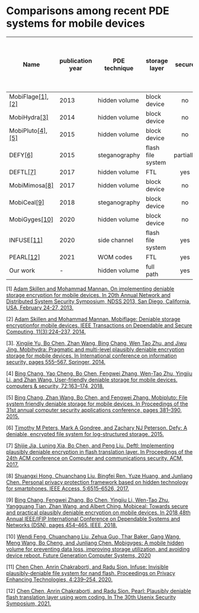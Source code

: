 # Comparisons among recent PDE systems for mobile devices
| Name  | publication year| PDE technique | storage layer | secure | Compatiable with the architecture of mainstream mobile devices | scalable | user-oriented |
| ------------- | ------------- | ------------- | ------------- | :---: | :---: | :---: | :---: |
| MobiFlage[[1]](#mobiflage1), [[2]](#mobiflage2)  | 2013  | hidden volume | block device | no | yes | yes | yes |
| MobiHydra[[3]](#mobihydra)  | 2014  | hidden volume | block device | no | yes | yes | yes |
| MobiPluto[[4]](#mobipluto1), [[5]](#mobipluto2)  | 2015  | hidden volume | block device | no | yes | yes | yes |
| DEFY[[6]](#defy)  | 2015  | steganography | flash file system | partially | no | yes | yes |
| DEFTL[[7]](#deftl)  | 2017  | hidden volume | FTL | yes | yes | no | no |
| MobiMimosa[[8]](#mobimimosa)  | 2017  | hidden volume | block device | no | yes | yes | yes |
| MobiCeal[[9]](#mobiceal)  | 2018  | steganography | block device | no | yes | yes | yes |
| MobiGyges[[10]](#mobigyges)  | 2020  | hidden volume | block device | no | yes | yes | yes |
| INFUSE[[11]](#infuse)  | 2020  | side channel | flash file system | yes | no | no | yes |
| PEARL[[12]](#pearl)  | 2021  | WOM codes | FTL | yes | yes | no | no |
| Our work  | -  | hidden volume | full path | yes | yes | yes | yes |

<span id="mobiflage1">[1] [Adam Skillen and Mohammad Mannan. On implementing deniable storage encryption for mobile devices. In 20th Annual Network and Distributed System Security Symposium, NDSS 2013, San Diego, California, USA, February 24-27, 2013.](https://www.ndss-symposium.org/wp-content/uploads/2017/09/06_3_0.pdf)</span>

<span id="mobiflage2">[2] [Adam Skillen and Mohammad Mannan. Mobiflage: Deniable storage encryptionfor mobile devices. IEEE Transactions on Dependable and Secure Computing, 11(3):224–237, 2014.](https://www.ccsl.carleton.ca/~askillen/publications/mobiflage-tdsc.pdf)</span>

<span id="mobihydra">[3]. [Xingjie Yu, Bo Chen, Zhan Wang, Bing Chang, Wen Tao Zhu, and Jiwu Jing. Mobihydra: Pragmatic and multi-level plausibly deniable encryption storage for mobile devices. In International conference on information security, pages 555–567. Springer, 2014.](https://link.springer.com/chapter/10.1007/978-3-319-13257-0_36)</span>

<span id="mobipluto1">[4] [Bing Chang, Yao Cheng, Bo Chen, Fengwei Zhang, Wen-Tao Zhu, Yingjiu Li, and Zhan Wang. User-friendly deniable storage for mobile devices. computers & security, 72:163–174, 2018.](https://www.sciencedirect.com/science/article/pii/S0167404817301943)</span>

<span id="mobipluto2">[5] [Bing Chang, Zhan Wang, Bo Chen, and Fengwei Zhang. Mobipluto: File system friendly deniable storage for mobile devices. In Proceedings of the 31st annual computer security applications conference, pages 381–390, 2015.](https://dl.acm.org/doi/10.1145/2818000.2818046)</span>

<span id="defy">[6] [Timothy M Peters, Mark A Gondree, and Zachary NJ Peterson. Defy: A deniable, encrypted file system for log-structured storage. 2015.](https://www.ndss-symposium.org/wp-content/uploads/2017/09/04_5_1.pdf)</span>

<span id="deftl">[7] [Shijie Jia, Luning Xia, Bo Chen, and Peng Liu. Deftl: Implementing plausibly deniable encryption in flash translation layer. In Proceedings of the 24th ACM conference on Computer and communications security. ACM, 2017.](https://dl.acm.org/doi/10.1145/3133956.3134011)</span>

<span id="mobimimosa">[8] [Shuangxi Hong, Chuanchang Liu, Bingfei Ren, Yuze Huang, and Junliang Chen. Personal privacy protection framework based on hidden technology for smartphones. IEEE Access, 5:6515–6526, 2017.](https://ieeexplore.ieee.org/stamp/stamp.jsp?arnumber=7903654)</span> 

<span id="mobiceal">[9] [Bing Chang, Fengwei Zhang, Bo Chen, Yingjiu Li, Wen-Tao Zhu, Yangguang Tian, Zhan Wang, and Albert Ching. Mobiceal: Towards secure and practical plausibly deniable encryption on mobile devices. In 2018 48th Annual IEEE/IFIP International Conference on Dependable Systems and Networks (DSN), pages 454–465. IEEE, 2018.](https://ieeexplore.ieee.org/stamp/stamp.jsp?tp=&arnumber=8416506)</span>

<span id="mobigyges">[10] [Wendi Feng, Chuanchang Liu, Zehua Guo, Thar Baker, Gang Wang, Meng Wang, Bo Cheng, and Junliang Chen. Mobigyges: A mobile hidden volume for preventing data loss, improving storage utilization, and avoiding device reboot. Future Generation Computer Systems, 2020](https://www.sciencedirect.com/science/article/pii/S0167739X1932521X)</span>

<span id="infuse">[11] [Chen Chen, Anrin Chakraborti, and Radu Sion. Infuse: Invisible plausibly-deniable file system for nand flash. Proceedings on Privacy Enhancing Technologies, 4:239–254, 2020.](https://content.sciendo.com/view/journals/popets/2020/4/article-p239.xml?language=en)</span>

<span id="pearl">[12] [Chen Chen, Anrin Chakraborti, and Radu Sion. Pearl: Plausibly deniable flash translation layer using wom coding. In The 30th Usenix Security Symposium, 2021.](https://www.usenix.org/system/files/sec21summer_chen-chen.pdf)</span>
